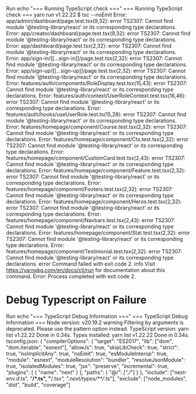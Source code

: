 Run echo "=== Running TypeScript check ==="
=== Running TypeScript check ===
yarn run v1.22.22
$ tsc --noEmit
Error: app/admin/dashboard/page.test.tsx(9,32): error TS2307: Cannot find module '@testing-library/react' or its corresponding type declarations.
Error: app/creator/dashboard/page.test.tsx(9,32): error TS2307: Cannot find module '@testing-library/react' or its corresponding type declarations.
Error: app/dashboard/page.test.tsx(2,32): error TS2307: Cannot find module '@testing-library/react' or its corresponding type declarations.
Error: app/sign-in/[[...sign-in]]/page.test.tsx(2,32): error TS2307: Cannot find module '@testing-library/react' or its corresponding type declarations.
Error: app/sign-up/[[...sign-up]]/page.test.tsx(2,32): error TS2307: Cannot find module '@testing-library/react' or its corresponding type declarations.
Error: features/auth/components/RoleDisplay.test.tsx(15,43): error TS2307: Cannot find module '@testing-library/react' or its corresponding type declarations.
Error: features/auth/context/UserRoleContext.test.tsx(16,46): error TS2307: Cannot find module '@testing-library/react' or its corresponding type declarations.
Error: features/auth/hooks/useUserRole.test.ts(15,28): error TS2307: Cannot find module '@testing-library/react' or its corresponding type declarations.
Error: features/homepage/component/Course.test.tsx(2,32): error TS2307: Cannot find module '@testing-library/react' or its corresponding type declarations.
Error: features/homepage/component/Cts.test.tsx(2,32): error TS2307: Cannot find module '@testing-library/react' or its corresponding type declarations.
Error: features/homepage/component/CustomCard.test.tsx(2,43): error TS2307: Cannot find module '@testing-library/react' or its corresponding type declarations.
Error: features/homepage/component/Feature.test.tsx(2,32): error TS2307: Cannot find module '@testing-library/react' or its corresponding type declarations.
Error: features/homepage/component/Footers.test.tsx(2,32): error TS2307: Cannot find module '@testing-library/react' or its corresponding type declarations.
Error: features/homepage/component/Heros.test.tsx(2,32): error TS2307: Cannot find module '@testing-library/react' or its corresponding type declarations.
Error: features/homepage/component/Navbars.test.tsx(2,43): error TS2307: Cannot find module '@testing-library/react' or its corresponding type declarations.
Error: features/homepage/component/Stat.test.tsx(2,32): error TS2307: Cannot find module '@testing-library/react' or its corresponding type declarations.
Error: features/homepage/component/Testimonial.test.tsx(2,32): error TS2307: Cannot find module '@testing-library/react' or its corresponding type declarations.
error Command failed with exit code 2.
info Visit https://yarnpkg.com/en/docs/cli/run for documentation about this command.
Error: Process completed with exit code 2.

# Debug Typescript on Failure
Run echo "=== TypeScript Debug Information ==="
=== TypeScript Debug Information ===
Node version: v20.19.2
warning Filtering by arguments is deprecated. Please use the pattern option instead.
TypeScript version: yarn list v1.22.22
Done in 0.34s.
Types installed:
yarn list v1.22.22
Done in 0.34s.
tsconfig.json:
{
  "compilerOptions": {
    "target": "ES2017",
    "lib": ["dom", "dom.iterable", "esnext"],
    "allowJs": true,
    "skipLibCheck": true,
    "strict": true,
    "noImplicitAny": true,
    "noEmit": true,
    "esModuleInterop": true,
    "module": "esnext",
    "moduleResolution": "bundler",
    "resolveJsonModule": true,
    "isolatedModules": true,
    "jsx": "preserve",
    "incremental": true,
    "plugins": [
      {
        "name": "next"
      }
    ],
    "paths": {
      "@/*": ["./*"]
    }
  },
  "include": ["next-env.d.ts", "**/*.ts", "**/*.tsx", ".next/types/**/*.ts"],
  "exclude": ["node_modules", "dist", "build", "coverage"]